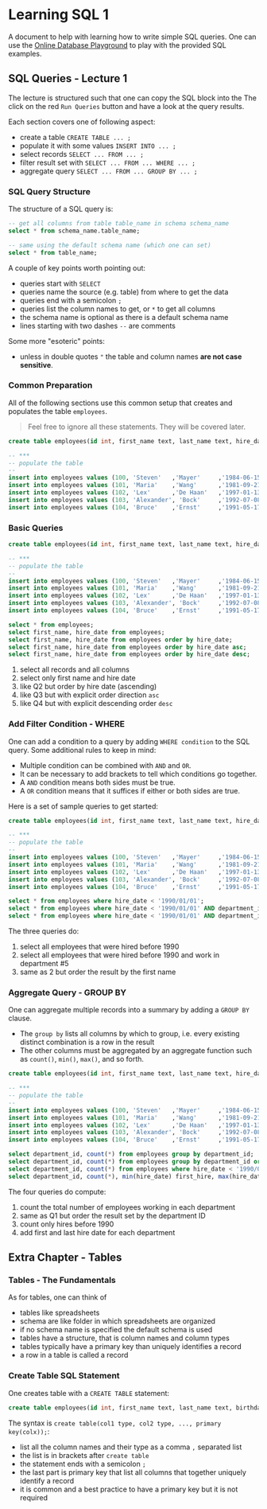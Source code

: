 # Learning SQL 1

A document to help with learning how to write simple SQL queries. One can use
the [Online Database Playground](https://pgplayground.com/) to play with the
provided SQL examples.

## SQL Queries - Lecture 1

The lecture is structured such that one can copy the SQL block into the
The click on the red `Run Queries` button and have a look at the query results.

Each section covers one of following aspect:

- create a table `CREATE TABLE ... ;`
- populate it with some values `INSERT INTO ... ;`
- select records `SELECT ... FROM ... ;`
- filter result set with `SELECT ... FROM ... WHERE ... ;`
- aggregate query `SELECT ... FROM ... GROUP BY ... ;`

### SQL Query Structure

The structure of a SQL query is:

```sql
-- get all columns from table table_name in schema schema_name
select * from schema_name.table_name;

-- same using the default schema name (which one can set)
select * from table_name;
```

A couple of key points worth pointing out:

- queries start with `SELECT`
- queries name the source (e.g. table) from where to get the data
- queries end with a semicolon `;`
- queries list the column names to get, or `*` to get all columns
- the schema name is optional as there is a default schema name
- lines starting with two dashes `--` are comments

Some more "esoteric" points:

- unless in double quotes `"` the table and column names **are not case sensitive**.

### Common Preparation

All of the following sections use this common setup that creates and populates
the table `employees`.

> Feel free to ignore all these statements. They will be covered later.

```sql
create table employees(id int, first_name text, last_name text, hire_date date, department_id int, primary key(id));

-- ***
-- populate the table
--
insert into employees values (100, 'Steven'   ,'Mayer'     ,'1984-06-15', 3);
insert into employees values (101, 'Maria'    ,'Wang'      ,'1981-09-21', 5);
insert into employees values (102, 'Lex'      ,'De Haan'   ,'1997-01-13', 5);
insert into employees values (103, 'Alexander', 'Bock'     ,'1992-07-08', 7);
insert into employees values (104, 'Bruce'    ,'Ernst'     ,'1991-05-17', 7);
```

### Basic Queries

```sql
create table employees(id int, first_name text, last_name text, hire_date date, department_id int, primary key(id));

-- ***
-- populate the table
--
insert into employees values (100, 'Steven'   ,'Mayer'     ,'1984-06-15', 3);
insert into employees values (101, 'Maria'    ,'Wang'      ,'1981-09-21', 5);
insert into employees values (102, 'Lex'      ,'De Haan'   ,'1997-01-13', 5);
insert into employees values (103, 'Alexander', 'Bock'     ,'1992-07-08', 7);
insert into employees values (104, 'Bruce'    ,'Ernst'     ,'1991-05-17', 7);

select * from employees;
select first_name, hire_date from employees;
select first_name, hire_date from employees order by hire_date;
select first_name, hire_date from employees order by hire_date asc;
select first_name, hire_date from employees order by hire_date desc;
```

1. select all records and all columns
2. select only first name and hire date
3. like Q2 but order by hire date (ascending)
4. like Q3 but with explicit order direction `asc`
5. like Q4 but with explicit descending order `desc`

### Add Filter Condition - WHERE

One can add a condition to a query by adding `WHERE condition` to the SQL query. Some additional rules to keep in mind:

- Multiple condition can be combined with `AND` and `OR`.
- It can be necessary to add brackets to tell which conditions go together.
- A `AND` condition means both sides must be true.
- A `OR` condition means that it suffices if either or both sides are true.

Here is a set of sample queries to get started:

```sql
create table employees(id int, first_name text, last_name text, hire_date date, department_id int, primary key(id));

-- ***
-- populate the table
--
insert into employees values (100, 'Steven'   ,'Mayer'     ,'1984-06-15', 3);
insert into employees values (101, 'Maria'    ,'Wang'      ,'1981-09-21', 5);
insert into employees values (102, 'Lex'      ,'De Haan'   ,'1997-01-13', 5);
insert into employees values (103, 'Alexander', 'Bock'     ,'1992-07-08', 7);
insert into employees values (104, 'Bruce'    ,'Ernst'     ,'1991-05-17', 7);

select * from employees where hire_date < '1990/01/01';
select * from employees where hire_date < '1990/01/01' AND department_id = 5;
select * from employees where hire_date < '1990/01/01' AND department_id = 5 ORDER BY first_name;
```

The three queries do:

1. select all employees that were hired before 1990
2. select all employees that were hired before 1990 and work in department #5
3. same as 2 but order the result by the first name

### Aggregate Query - GROUP BY

One can aggregate multiple records into a summary by adding a `GROUP BY` clause.

- The `group by` lists all columns by which to group, i.e. every existing distinct combination is a row in the result
- The other columns must be aggregated by an aggregate function such as `count()`, `min()`, `max()`, and so forth.

```sql
create table employees(id int, first_name text, last_name text, hire_date date, department_id int, primary key(id));

-- ***
-- populate the table
--
insert into employees values (100, 'Steven'   ,'Mayer'     ,'1984-06-15', 3);
insert into employees values (101, 'Maria'    ,'Wang'      ,'1981-09-21', 5);
insert into employees values (102, 'Lex'      ,'De Haan'   ,'1997-01-13', 5);
insert into employees values (103, 'Alexander', 'Bock'     ,'1992-07-08', 7);
insert into employees values (104, 'Bruce'    ,'Ernst'     ,'1991-05-17', 7);

select department_id, count(*) from employees group by department_id;
select department_id, count(*) from employees group by department_id order by department_id;
select department_id, count(*) from employees where hire_date < '1990/01/01' group by department_id;
select department_id, count(*), min(hire_date) first_hire, max(hire_date) last_hire from employees group by department_id;
```

The four queries do compute:

1. count the total number of employees working in each department
2. same as Q1 but order the result set by the department ID
3. count only hires before 1990
4. add first and last hire date for each department

## Extra Chapter - Tables

### Tables - The Fundamentals

As for tables, one can think of

- tables like spreadsheets
- schema are like folder in which spreadsheets are organized
- if no schema name is specified the default schema is used
- tables have a structure, that is column names and column types
- tables typically have a primary key than uniquely identifies a record
- a row in a table is called a record

### Create Table SQL Statement

One creates table with a `CREATE TABLE` statement:

```sql
create table employees(id int, first_name text, last_name text, birthday date, primary key(id));
```

The syntax is `create table(col1 type, col2 type, ..., primary key(colx));`:

- list all the column names and their type as a comma `,` separated list
- the list is in brackets after `create table`
- the statement ends with a semicolon `;`
- the last part is primary key that list all columns that together uniquely identify a record
- it is common and a best practice to have a primary key but it is not required

